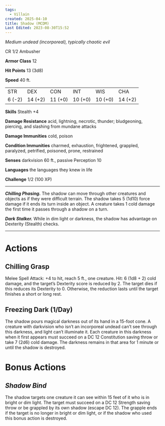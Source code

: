 ```yaml
---
tags:
  - Villain
created: 2025-04-10
title: Shadow (MCDM)
Last Edited: 2023-08-30T15:52
---
```


_Medium undead (incorporeal), typically chaotic evil_

CR 1/2 Ambusher

**Armor Class** 12

**Hit Points** 13 (3d8)

**Speed** 40 ft.

|   |   |   |   |   |   |
|---|---|---|---|---|---|
|STR|DEX|CON|INT|WIS|CHA|
|6 (-2)|14 (+2)|11 (+0)|10 (+0)|10 (+0)|14 (+2)|

**Skills** Stealth +4

**Damage Resistance** acid, lightning, necrotic, thunder; bludgeoning, piercing, and slashing from mundane attacks

**Damage Immunities** cold, poison

**Condition Immunities** charmed, exhaustion, frightened, grappled, paralyzed, petrified, poisoned, prone, restrained

**Senses** darkvision 60 ft., passive Perception 10

**Languages** the languages they knew in life

**Challenge** 1/2 (100 XP)

---

_**Chilling Phasing.**_ The shadow can move through other creatures and objects as if they were difficult terrain. The shadow takes 5 (1d10) force damage if it ends its turn inside an object. A creature takes 1 cold damage the first time it passes through a shadow on a turn.

_**Dark Stalker.**_ While in dim light or darkness, the shadow has advantage on Dexterity (Stealth) checks.

---

# Actions

## **Chilling Grasp**

Melee Spell Attack: +4 to hit, reach 5 ft., one creature. Hit: 6 (1d8 + 2) cold damage, and the target’s Dexterity score is reduced by 2. The target dies if this reduces its Dexterity to 0. Otherwise, the reduction lasts until the target finishes a short or long rest.

## **Freezing Dark (1/Day)**

The shadow pours magical darkness out of its hand in a 15-foot cone. A creature with darkvision who isn’t an incorporeal undead can’t see through this darkness, and light can’t illuminate it. Each creature in this darkness when it first appears must succeed on a DC 12 Constitution saving throw or take 7 (2d6) cold damage. The darkness remains in that area for 1 minute or until the shadow is destroyed.

# Bonus Actions

## _**Shadow Bind**_

The shadow targets one creature it can see within 15 feet of it who is in bright or dim light. The target must succeed on a DC 12 Strength saving throw or be grappled by its own shadow (escape DC 12). The grapple ends if the target is no longer in bright or dim light, or if the shadow who used this bonus action is destroyed.